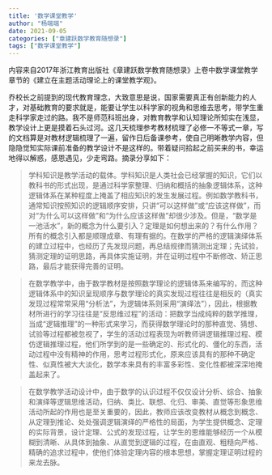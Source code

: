 ```yaml
---
title: '数学课堂教学'
author: "杨端端"
date: 2021-09-05
categories: ["章建跃数学教育随想录"]
tags: ["数学课堂教学"]
---
```


内容来自2017年浙江教育出版社《章建跃数学教育随想录》上卷中数学课堂教学章节的《建立在主题活动理论上的课堂教学观》。

乔校长之前提到的现代教育理念，大致意思是说，国家需要真正有创新能力的人才，对基础教育的要求就是，能要让学生以科学家的视角和思维去思考，带学生重走科学家走过的路。我不是师范科班出身，对教育教学和认知理论所知实在浅显，教学设计上更是摸着石头过河。这几天梳理参考教材梳理了必修一不等式一章，写的文档算是对教材逻辑梳理了一遍，留作日后备课参考，使自己明晰教学内容，但隐隐觉知实际课前准备的教学设计不是这样的。带着疑问拾起之前买来的书，幸运地得以解惑，感恩遇见，少走弯路。摘录分享如下：

> 学科知识是教学活动的载体。学科知识是人类社会已经掌握的知识，它们以教科书的形式出现，是通过科学家整理、归纳和概括的抽象逻辑体系，这种逻辑体系在某种程度上掩盖了相应知识的发生发展过程。例如数学教科书，通常知识按照知识的逻辑顺序安排，只讲“可以这样做”或“应该这样做”，而对“为什么可以这样做”和“为什么应该这样做”却很少涉及。但是，“数学是一池活水”，新的概念为什么要引入？定理是如何想出来的？有什么作用？所有的概念引入都是顺理成章、有理有据的。在数学的严格的逻辑演绎体系的建立过程中，也经历了先发现问题，再总结规律而猜测出定理；先试验，猜测定理的证明思路，再具体实施证明，并在证明过程中不断修改、矫正思路，最后才能获得完善的证明。

> 在数学教学中，由于数学教材是按照数学理论的逻辑体系来编写的，而这种逻辑体系中的知识呈现顺序与数学理论的真实发现过程往往是相反的（真实发现过程常常采用“分析法”，为逻辑体系则采用“演绎法”），因此，根据教材所进行的学习往往是“反思维过程”的活动：把数学当成纯粹的数学推理，当成“逻辑推理”的一种形式来学习，而获得数学理论时的那种直觉、猜想、试验等过程都被忽视了，学生的活动过程表现为听教师讲逻辑推理过程、模仿逻辑推理过程，他们所学到的是一些确定的、形式化的、僵化的东西，活动过程中没有精神的作用，思考过程形式化，原来应该具有的那种不确定性、似真性被大大淡化，数学本来具有的丰富多彩性、变化性都被深深地掩盖起来了。

> 在数学教学活动设计中，由于数学的认识过程不仅仅设计分析、综合、抽象和演绎等逻辑思维活动，归纳、类比、联想、化归、审美、直觉等形象思维活动所起的作用也是至关重要的，因此，教师应该改变教材从概念到概念、从定理到推论、处处强调逻辑演绎的严格性的局面，为学生提供概念、定理的实际背景，设计定理、公式的发现过程，让学生的思维能够经历一个从模糊到清晰、从具体到抽象、从直觉到逻辑的过程，在由直观、粗糙向严格、精确的追求过程中，使他们体验定理内容的根本思想，掌握定理证明过程的来龙去脉。